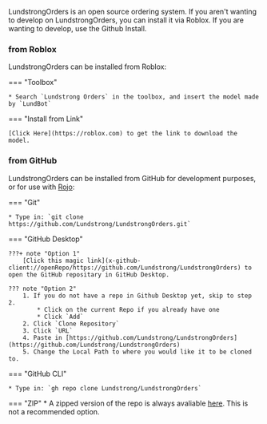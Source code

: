 LundstrongOrders is an open source ordering system. If you aren't wanting to develop on LundstrongOrders, you can install it via Roblox. If you are wanting to develop, use the Github Install.

### from Roblox

LundstrongOrders can be installed from Roblox:

=== "Toolbox"

    * Search `Lundstrong Orders` in the toolbox, and insert the model made by `LundBot`

=== "Install from Link"

    [Click Here](https://roblox.com) to get the link to download the model.

### from GitHub

LundstrongOrders can be installed from GitHub for development purposes, or for use with [Rojo](https://rojo.space):

=== "Git"

    * Type in: `git clone https://github.com/Lundstrong/LundstrongOrders.git`

=== "GitHub Desktop"

    ???+ note "Option 1"
        [Click this magic link](x-github-client://openRepo/https://github.com/Lundstrong/LundstrongOrders) to open the GitHub repositary in GitHub Desktop.

    ??? note "Option 2"
        1. If you do not have a repo in Github Desktop yet, skip to step 2.
            * Click on the current Repo if you already have one
            * Click `Add`
        2. Click `Clone Repository`
        3. Click `URL`
        4. Paste in [https://github.com/Lundstrong/LundstrongOrders](https://github.com/Lundstrong/LundstrongOrders)
        5. Change the Local Path to where you would like it to be cloned to.

=== "GitHub CLI"

    * Type in: `gh repo clone Lundstrong/LundstrongOrders`

=== "ZIP"
    * A zipped version of the repo is always avaliable [here](https://github.com/Lundstrong/LundstrongOrders/archive/master.zip). This is not a recommended option.
